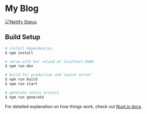 # My Blog
[![Netlify Status](https://api.netlify.com/api/v1/badges/25cb6de7-ba37-4736-b165-1b002fb311d8/deploy-status)](https://app.netlify.com/sites/chiubaca-blog/deploys)
## Build Setup

```bash
# install dependencies
$ npm install

# serve with hot reload at localhost:3000
$ npm run dev

# build for production and launch server
$ npm run build
$ npm run start

# generate static project
$ npm run generate
```

For detailed explanation on how things work, check out [Nuxt.js docs](https://nuxtjs.org).
